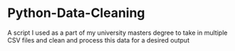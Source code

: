 # Python-Data-Cleaning
A script I used as a part of my university masters degree to take in multiple CSV files and clean and process this data for a desired output
